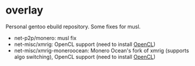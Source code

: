 # overlay
Personal gentoo ebuild repository. Some fixes for musl.

* net-p2p/monero: musl fix
* net-misc/xmrig: OpenCL support (need to install [OpenCL](https://wiki.gentoo.org/wiki/OpenCL#AMD))
* net-misc/xmrig-moneroocean: Monero Ocean's fork of xmrig (supports algo switching), OpenCL support (need to install [OpenCL](https://wiki.gentoo.org/wiki/OpenCL#AMD))
